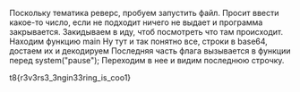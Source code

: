 Поскольку тематика реверс, пробуем запустить файл.
Просит ввести какое-то число, если не подходит ничего не выдает и программа закрывается.
Закидываем в иду, чтоб посмотреть что там происходит.
Находим функцию main
Ну тут и так понятно все, строки в base64, достаем их и декодируем
Последняя часть флага вызывается в функции перед system("pause");
Переходим в нее и видим последнюю строчку.

t8{r3v3rs3_3ngin33ring_is_coo1}
